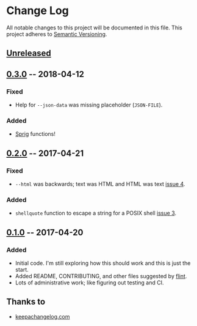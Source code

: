 # Change Log

All notable changes to this project will be documented in this file. This project adheres to [Semantic Versioning].

## [Unreleased]

## [0.3.0] -- 2018-04-12

### Fixed

* Help for `--json-data` was missing placeholder (`JSON-FILE`).

### Added

* [Sprig](http://masterminds.github.io/sprig/) functions!

## [0.2.0] -- 2017-04-21

### Fixed

* `--html` was backwards; text was HTML and HTML was text [issue 4].

### Added

* `shellquote` function to escape a string for a POSIX shell [issue 3].

## [0.1.0] -- 2017-04-20

### Added

* Initial code. I'm still exploring how this should work and this is just the start.
* Added README, CONTRIBUTING, and other files suggested by [flint].
* Lots of administrative work; like figuring out testing and CI.

## Thanks to

* [keepachangelog.com]

[semantic versioning]: http://semver.org/
[unreleased]: https://github.com/docwhat/temple/compare/v0.3.0...HEAD
[0.3.0]: https://github.com/docwhat/temple/compare/v0.2.0...v0.3.0
[0.2.0]: https://github.com/docwhat/temple/compare/v0.1.0...v0.2.0
[issue 4]: https://github.com/docwhat/temple/issues/4
[issue 3]: https://github.com/docwhat/temple/issues/3
[0.1.0]: https://github.com/docwhat/temple/commits/v0.1.0
[flint]: https://github.com/pengwynn/flint
[keepachangelog.com]: http://keepachangelog.com/
